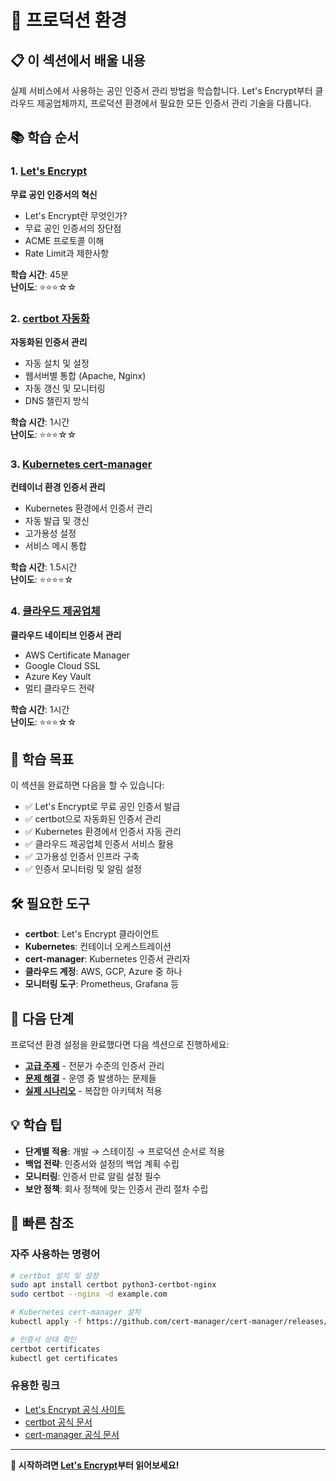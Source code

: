 # 🚀 프로덕션 환경

## 📋 이 섹션에서 배울 내용

실제 서비스에서 사용하는 공인 인증서 관리 방법을 학습합니다. Let's Encrypt부터 클라우드 제공업체까지, 프로덕션 환경에서 필요한 모든 인증서 관리 기술을 다룹니다.

## 📚 학습 순서

### 1. [Let's Encrypt](./01-lets-encrypt.md)
**무료 공인 인증서의 혁신**

- Let's Encrypt란 무엇인가?
- 무료 공인 인증서의 장단점
- ACME 프로토콜 이해
- Rate Limit과 제한사항

**학습 시간**: 45분  
**난이도**: ⭐⭐⭐☆☆

### 2. [certbot 자동화](./02-certbot-automation.md)
**자동화된 인증서 관리**

- 자동 설치 및 설정
- 웹서버별 통합 (Apache, Nginx)
- 자동 갱신 및 모니터링
- DNS 챌린지 방식

**학습 시간**: 1시간  
**난이도**: ⭐⭐⭐☆☆

### 3. [Kubernetes cert-manager](./03-kubernetes-cert-manager.md)
**컨테이너 환경 인증서 관리**

- Kubernetes 환경에서 인증서 관리
- 자동 발급 및 갱신
- 고가용성 설정
- 서비스 메시 통합

**학습 시간**: 1.5시간  
**난이도**: ⭐⭐⭐⭐☆

### 4. [클라우드 제공업체](./04-cloud-providers.md)
**클라우드 네이티브 인증서 관리**

- AWS Certificate Manager
- Google Cloud SSL
- Azure Key Vault
- 멀티 클라우드 전략

**학습 시간**: 1시간  
**난이도**: ⭐⭐⭐☆☆

## 🎯 학습 목표

이 섹션을 완료하면 다음을 할 수 있습니다:

- ✅ Let's Encrypt로 무료 공인 인증서 발급
- ✅ certbot으로 자동화된 인증서 관리
- ✅ Kubernetes 환경에서 인증서 자동 관리
- ✅ 클라우드 제공업체 인증서 서비스 활용
- ✅ 고가용성 인증서 인프라 구축
- ✅ 인증서 모니터링 및 알림 설정

## 🛠️ 필요한 도구

- **certbot**: Let's Encrypt 클라이언트
- **Kubernetes**: 컨테이너 오케스트레이션
- **cert-manager**: Kubernetes 인증서 관리자
- **클라우드 계정**: AWS, GCP, Azure 중 하나
- **모니터링 도구**: Prometheus, Grafana 등

## 🚀 다음 단계

프로덕션 환경 설정을 완료했다면 다음 섹션으로 진행하세요:

- **[고급 주제](./../advanced/README.md)** - 전문가 수준의 인증서 관리
- **[문제 해결](./../troubleshooting/README.md)** - 운영 중 발생하는 문제들
- **[실제 시나리오](./../scenarios/README.md)** - 복잡한 아키텍처 적용

## 💡 학습 팁

- **단계별 적용**: 개발 → 스테이징 → 프로덕션 순서로 적용
- **백업 전략**: 인증서와 설정의 백업 계획 수립
- **모니터링**: 인증서 만료 알림 설정 필수
- **보안 정책**: 회사 정책에 맞는 인증서 관리 절차 수립

## 🔧 빠른 참조

### 자주 사용하는 명령어
```bash
# certbot 설치 및 설정
sudo apt install certbot python3-certbot-nginx
sudo certbot --nginx -d example.com

# Kubernetes cert-manager 설치
kubectl apply -f https://github.com/cert-manager/cert-manager/releases/download/v1.13.0/cert-manager.yaml

# 인증서 상태 확인
certbot certificates
kubectl get certificates
```

### 유용한 링크
- [Let's Encrypt 공식 사이트](https://letsencrypt.org/)
- [certbot 공식 문서](https://certbot.eff.org/)
- [cert-manager 공식 문서](https://cert-manager.io/)

---

**🚀 시작하려면 [Let's Encrypt](./01-lets-encrypt.md)부터 읽어보세요!**
